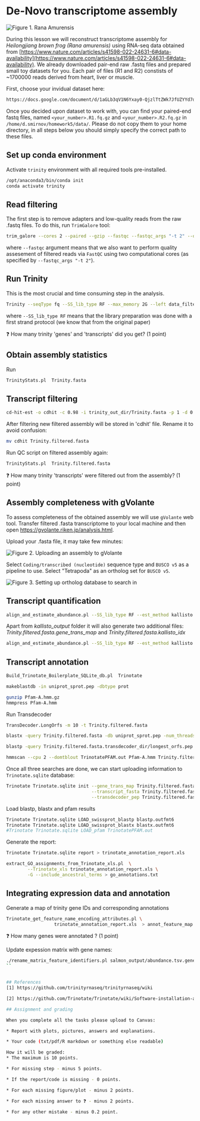 # De-Novo transcriptome assembly
![**Figure 1**. *Rana Amurensis*](rana-amurensis.webp)

During this lesson we will reconstruct transcriptome assembly for *Heilongjiang brown frog (Rana amurensis)* using RNA-seq data obtained from [https://www.nature.com/articles/s41598-022-24631-6#data-availability](https://www.nature.com/articles/s41598-022-24631-6#data-availability). We already downloaded pair-end raw .fastq files and prepared small toy datasets for you. Each pair of files (R1 and R2) constists of ~1700000 reads derived from heart, liver or muscle.

First, choose your invidual dataset here:
``` bash
https://docs.google.com/document/d/1aGLb3qV1N6Yxay0-QjzlTtZWk7JfUZYYd7drZeu7dtk/edit?usp=sharing
```

Once you decided upon dataset to work with, you can find your paired-end fastq files, named `<your_number>.R1.fq.gz` and `<your_number>.R2.fq.gz` in `/home/d.smirnov/homework5/data/`. Please do not copy them to your home directory, in all steps below you should simply specify the correct path to these files.

## Set up conda environment
Activate `trinity` environment with all required tools pre-installed.

``` bash
/opt/anaconda3/bin/conda init 
conda activate trinity
```

## Read filtering
The first step is to remove adapters and low-quality reads from the raw .fastq files. To do this, run `TrimGalore` tool: 

``` bash
trim_galore --cores 2 --paired --gzip --fastqc --fastqc_args "-t 2" --output_dir data_filtered data/1.R1.fq.gz data/1.R2.fq.gz
```
where `--fastqc` argument means that we also want to perform quality assesement of filtered reads via `FastQC` using two computational cores (as specified by `--fastqc_args "-t 2"`).


## Run Trinity
This is the most crucial and time consuming step in the analysis.

``` bash
Trinity --seqType fq --SS_lib_type RF --max_memory 2G --left data_filtered/<your_number>.R1_val_1.fq.gz --right data_filtered/<your_number>.R2_val_2.fq.gz --CPU 2
```
where `--SS_lib_type RF` means that the library preparation was done with a first strand protocol (we know that from the original paper)

❓ How many trinity 'genes' and 'transcripts' did you get? (1 point)


## Obtain assembly statistics
Run 
``` bash
TrinityStats.pl  Trinity.fasta
```

## Transcript filtering

``` bash
cd-hit-est -o cdhit -c 0.98 -i trinity_out_dir/Trinity.fasta -p 1 -d 0 -b 3 -T 2 -M 1000
```

After filtering new filtered assembly will be stored in 'cdhit' file. Rename it to avoid confusion: 
``` bash
mv cdhit Trinity.filtered.fasta
```

Run QC script on filtered assembly again:
``` bash
TrinityStats.pl  Trinity.filtered.fasta
```

❓ How many trinity 'transcripts' were filtered out from the assembly? (1 point)

## Assembly completeness with gVolante
To assess completeness of the obtained assembly we will use `gVolante` web tool. Transfer filtered .fasta transcriptome to your local machine and then open https://gvolante.riken.jp/analysis.html. 

Upload your .fasta file, it may take few minutes:

![**Figure 2**. Uploading an assembly to gVolante](gVolante1.png)

Select `Coding/transcribed (nucleotide)` sequence type and `BUSCO v5` as a pipeline to use. Select "Tetrapoda" as an ortholog set for `BUSCO v5`.

![**Figure 3**. Setting up ortholog database to search in](gVolante2.png)


## Transcript quantification
``` bash
align_and_estimate_abundance.pl --SS_lib_type RF --est_method kallisto --transcripts Trinity.filtered.fasta --seqType fq --left data_filtered/<your_number>.R1_val_1.fq.gz --right data_filtered/<your_number>.R2_val_2.fq.gz --output_dir kallisto_output --thread_count 2 --trinity_mode --prep_reference
```
Apart from *kallisto_output* folder it will also generate two additional files:
*Trinity.filtered.fasta.gene_trans_map*  and *Trinity.filtered.fasta.kallisto_idx*


``` bash
align_and_estimate_abundance.pl --SS_lib_type RF --est_method kallisto --transcripts Trinity.filtered.fasta --seqType fq --left data_filtered/<your_number>.R1_val_1.fq.gz --right data_filtered/<your_number>.R2_val_2.fq.gz --output_dir kallisto_output --thread_count 2 --trinity_mode --prep_reference
```

## Transcript annotation
``` bash
Build_Trinotate_Boilerplate_SQLite_db.pl  Trinotate
```

``` bash
makeblastdb -in uniprot_sprot.pep -dbtype prot
```

``` bash
gunzip Pfam-A.hmm.gz
hmmpress Pfam-A.hmm
```

Run Transdecoder
``` bash
TransDecoder.LongOrfs -m 10 -t Trinity.filtered.fasta
```

``` bash
blastx -query Trinity.filtered.fasta -db uniprot_sprot.pep -num_threads 2 -max_target_seqs 1 -outfmt 6 > blastx.outfmt6
```

``` bash
blastp -query Trinity.filtered.fasta.transdecoder_dir/longest_orfs.pep -db uniprot_sprot.pep -num_threads 2 -max_target_seqs 1 -outfmt 6 > blastp.outfmt6
```


``` bash
hmmscan --cpu 2 --domtblout TrinotatePFAM.out Pfam-A.hmm Trinity.filtered.fasta.transdecoder_dir/longest_orfs.pep > pfam.log
```

Once all three searches are done, we can start uploading information to `Trinotate.sqlite` database:
``` bash
Trinotate Trinotate.sqlite init --gene_trans_map Trinity.filtered.fasta.gene_trans_map \
                                --transcript_fasta Trinity.filtered.fasta \
                                --transdecoder_pep Trinity.filtered.fasta.transdecoder_dir/longest_orfs.pep
```

Load blastp, blastx and pfam results
``` bash
Trinotate Trinotate.sqlite LOAD_swissprot_blastp blastp.outfmt6
Trinotate Trinotate.sqlite LOAD_swissprot_blastx blastx.outfmt6
#Trinotate Trinotate.sqlite LOAD_pfam TrinotatePFAM.out
```

Generate the report:
``` bash
Trinotate Trinotate.sqlite report > trinotate_annotation_report.xls
```


``` bash
extract_GO_assignments_from_Trinotate_xls.pl  \
        --Trinotate_xls trinotate_annotation_report.xls \
        -G --include_ancestral_terms > go_annotations.txt
```

## Integrating expression data and annotation
Generate a map of trinity gene IDs and corresponding annotations

``` bash
Trinotate_get_feature_name_encoding_attributes.pl \
                  trinotate_annotation_report.xls  > annot_feature_map.txt
```
❓ How many genes were annotated ? (1 point)


Update expession matrix with gene names:
``` bash
./rename_matrix_feature_identifiers.pl salmon_output/abundance.tsv.genes annot_feature_map.txt > Trinity_trans.counts.wAnnot.matrix
``


## References
[1] https://github.com/trinityrnaseq/trinityrnaseq/wiki

[2] https://github.com/Trinotate/Trinotate/wiki/Software-installation-and-data-required

## Assignment and grading

When you complete all the tasks please upload to Canvas:

* Report with plots, pictures, answers and explanations.

* Your code (txt/pdf/R markdown or something else readable)

How it will be graded:
* The maximum is 10 points.

* For missing step - minus 5 points.

* If the report/code is missing - 0 points.

* For each missing figure/plot - minus 2 points.

* For each missing answer to ❓ - minus 2 points.

* For any other mistake - minus 0.2 point.

